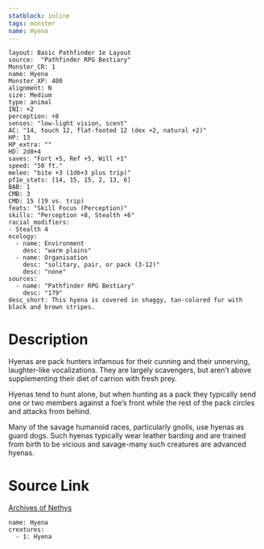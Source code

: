 ```yaml
---
statblock: inline
tags: monster
name: Hyena
---
```

```statblock
layout: Basic Pathfinder 1e Layout
source:  "Pathfinder RPG Bestiary"
Monster_CR: 1
name: Hyena
Monster_XP: 400
alignment: N
size: Medium
type: animal
INI: +2
perception: +8
senses: "low-light vision, scent"
AC: "14, touch 12, flat-footed 12 (dex +2, natural +2)"
HP: 13
HP_extra: ""
HD: 2d8+4
saves: "Fort +5, Ref +5, Will +1"
speed: "50 ft."
melee: "bite +3 (1d6+3 plus trip)"
pf1e_stats: [14, 15, 15, 2, 13, 6]
BAB: 1
CMB: 3
CMD: 15 (19 vs. trip)
feats: "Skill Focus (Perception)"
skills: "Perception +8, Stealth +6"
racial_modifiers:
- Stealth 4
ecology:
  - name: Environment
    desc: "warm plains"
  - name: Organisation
    desc: "solitary, pair, or pack (3-12)"
    desc: "none"
sources:
  - name: "Pathfinder RPG Bestiary"
    desc: "179"
desc_short: This hyena is covered in shaggy, tan-colored fur with black and brown stripes.
```
# Description
Hyenas are pack hunters infamous for their cunning and their unnerving, laughter-like vocalizations. They are largely scavengers, but aren’t above supplementing their diet of carrion with fresh prey.

Hyenas tend to hunt alone, but when hunting as a pack they typically send one or two members against a foe’s front while the rest of the pack circles and attacks from behind.

Many of the savage humanoid races, particularly gnolls, use hyenas as guard dogs. Such hyenas typically wear leather barding and are trained from birth to be vicious and savage-many such creatures are advanced hyenas.
# Source Link
[Archives of Nethys](https://aonprd.com/MonsterDisplay.aspx?ItemName=Hyena)
```encounter-table
name: Hyena
creatures:
  - 1: Hyena
```
